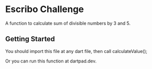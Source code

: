 # Escribo Challenge

A function to calculate sum of divisible numbers by 3 and 5.

## Getting Started

You should import this file at any dart file, then call calculateValue();

Or you can run this function at dartpad.dev.

